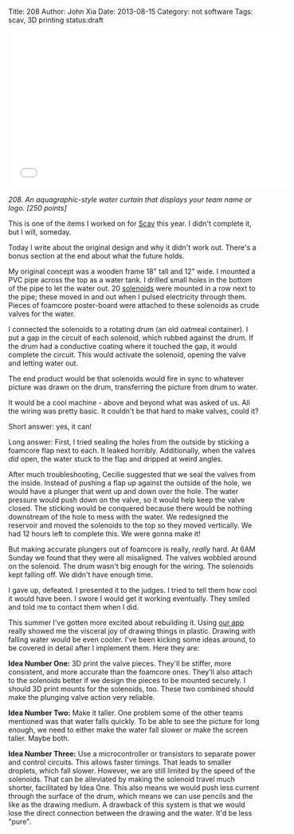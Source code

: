 Title: 208
Author: John Xia
Date: 2013-08-15
Category: not software
Tags: scav, 3D printing
status:draft

<iframe width="560" height="315" src="//www.youtube.com/embed/zQqBJ3nv6Ls"
frameborder="0" allowfullscreen></iframe>

*208. An aquagraphic-style water curtain that displays your team name or
logo. [250 points]*

This is one of the items I worked on for [Scav](http://scavhunt.uchicago.edu)
this year. I didn't complete it, but I will, someday.

Today I write about the original design and why it didn't work out. There's a
bonus section at the end about what the future holds.

My original concept was a wooden frame 18" tall and 12" wide. I mounted a PVC
pipe across the top as a water tank. I drilled small holes in the bottom of the
pipe to let the water out. 20
[solenoids](http://www.sciplus.com/p/12VDC-PULL-SOLENOID_51553) were mounted in
a row next to the pipe; these moved in and out when I pulsed electricity through
them. Pieces of foamcore poster-board were attached to these solenoids as crude
valves for the water.

I connected the solenoids to a rotating drum (an old oatmeal container). I put a
gap in the circuit of each solenoid, which rubbed against the drum. If the drum
had a conductive coating where it touched the gap, it would complete the
circuit. This would activate the solenoid, opening the valve and letting water
out.

The end product would be that solenoids would fire in sync to whatever picture
was drawn on the drum, transferring the picture from drum to water.

It would be a cool machine - above and beyond what was asked of us. All the
wiring was pretty basic. It couldn't be that hard to make valves, could it?

Short answer: yes, it can!

Long answer: First, I tried sealing the holes from the outside by sticking a
foamcore flap next to each. It leaked horribly. Additionally, when the valves
*did* open, the water stuck to the flap and dripped at weird angles.

After much troubleshooting, Cecilie suggested that we seal the valves from the
inside. Instead of pushing a flap up against the outside of the hole, we would
have a plunger that went up and down over the hole. The water pressure would
push down on the valve, so it would help keep the valve closed. The sticking
would be conquered because there would be nothing downstream of the hole to mess
with the water. We redesigned the reservoir and moved the solenoids to the top
so they moved vertically. We had 12 hours left to complete this. We were gonna
make it!

But making accurate plungers out of foamcore is really, _really_ hard. At 6AM
Sunday we found that they were all misaligned. The valves wobbled around on the
solenoid. The drum wasn't big enough for the wiring. The solenoids kept falling
off. We didn't have enough time.

I gave up, defeated. I presented it to the judges. I tried to tell them how cool
it would have been. I swore I would get it working eventually. They smiled and
told me to contact them when I did.

This summer I've gotten more excited about rebuilding it. Using
[our app](http://jdangerx.github.io/blog/fourthapp.html) really showed me the
visceral joy of drawing things in plastic. Drawing with falling water would be
even cooler. I've been kicking some ideas around, to be covered in detail after
I implement them. Here they are:

**Idea Number One:** 3D print the valve pieces. They'll be stiffer, more
consistent, and more accurate than the foamcore ones. They'll also attach to the
solenoids better if we design the pieces to be mounted securely. I should 3D
print mounts for the solenoids, too. These two combined should make the plunging
valve action very reliable.

**Idea Number Two:** Make it taller. One problem some of the other teams
mentioned was that water falls quickly. To be able to see the picture for long
enough, we need to either make the water fall slower or make the screen
taller. Maybe both.

**Idea Number Three:** Use a microcontroller or transistors to separate power
and control circuits. This allows faster timings. That leads to smaller
droplets, which fall slower. However, we are still limited by the speed of the
solenoids. That can be alleviated by making the solenoid travel much shorter,
facilitated by Idea One. This also means we would push less current through the
surface of the drum, which means we can use pencils and the like as the drawing
medium. A drawback of this system is that we would lose the direct connection
between the drawing and the water. It'd be less "pure".
